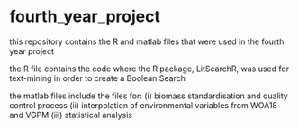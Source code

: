 # fourth_year_project

this repository contains the R and matlab files that were used in the fourth year project

the R file contains the code where the R package, LitSearchR, was used for text-mining in order to create a Boolean Search

the matlab files include the files for: 
(i) biomass standardisation and quality control process 
(ii) interpolation of environmental variables from WOA18 and VGPM 
(iii) statistical analysis
